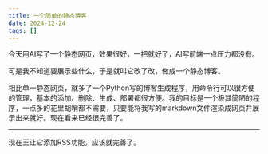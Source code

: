 ```yaml
---
title: 一个简单的静态博客
date: 2024-12-24
tags: []
---
```


今天用AI写了一个静态网页，效果很好，一把就好了，AI写前端一点压力都没有。

可是我不知道要展示些什么，于是就叫它改了改，做成一个静态博客。

相比单一静态网页，就多了一个Python写的博客生成程序，用命令行可以很方便的管理，基本的添加、删除、生成、部署都很方便。我的目标是一个极其简陋的程序，一点多的花里胡哨都不需要，只要能将我写的markdown文件渲染成网页并展示出来就好。现在看来已经很完善了。

---

现在王让它添加RSS功能，应该就完善了。
